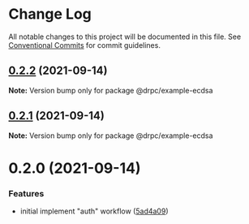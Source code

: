 # Change Log

All notable changes to this project will be documented in this file.
See [Conventional Commits](https://conventionalcommits.org) for commit guidelines.

## [0.2.2](https://gitr.net/mindary/drpc/compare/@drpc/example-ecdsa@0.2.1...@drpc/example-ecdsa@0.2.2) (2021-09-14)

**Note:** Version bump only for package @drpc/example-ecdsa





## [0.2.1](https://gitr.net/mindary/drpc/compare/@drpc/example-ecdsa@0.2.0...@drpc/example-ecdsa@0.2.1) (2021-09-14)

**Note:** Version bump only for package @drpc/example-ecdsa





# 0.2.0 (2021-09-14)


### Features

* initial implement "auth" workflow ([5ad4a09](https://gitr.net/mindary/drpc/commits/5ad4a09ac440fcb88755c08c0d856f0043cd5264))

